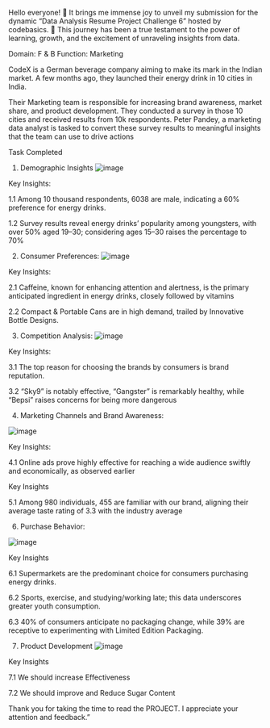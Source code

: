 Hello everyone! 🌟 It brings me immense joy to unveil my submission for the dynamic “Data Analysis Resume Project Challenge 6” hosted by codebasics. 🚀 This journey has been a true testament to the power of learning, growth, and the excitement of unraveling insights from data.

Domain: F & B Function: Marketing

CodeX is a German beverage company aiming to make its mark in the Indian market. A few months ago, they launched their energy drink in 10 cities in India.

Their Marketing team is responsible for increasing brand awareness, market share, and product development. They conducted a survey in those 10 cities and received results from 10k respondents. Peter Pandey, a marketing data analyst is tasked to convert these survey results to meaningful insights that the team can use to drive actions

Task Completed
1. Demographic Insights
![image](https://github.com/SurajGusain0007/PowerBi-Project-Marketing-Insights/assets/100361874/7f14f876-d0a0-42dd-a82b-bf73f5c6ad12)


Key Insights:

1.1 Among 10 thousand respondents, 6038 are male, indicating a 60% preference for energy drinks.

1.2 Survey results reveal energy drinks’ popularity among youngsters, with over 50% aged 19–30; considering ages 15–30 raises the percentage to 70%

2. Consumer Preferences:
![image](https://github.com/SurajGusain0007/PowerBi-Project-Marketing-Insights/assets/100361874/4b0298b8-bf60-484c-8e2a-d90d490102f3)


Key Insights:

2.1 Caffeine, known for enhancing attention and alertness, is the primary anticipated ingredient in energy drinks, closely followed by vitamins

2.2 Compact & Portable Cans are in high demand, trailed by Innovative Bottle Designs.

3. Competition Analysis:
![image](https://github.com/SurajGusain0007/PowerBi-Project-Marketing-Insights/assets/100361874/51e4f371-05c1-4a1c-805c-4908c2f6d3b8)


Key Insights:

3.1 The top reason for choosing the brands by consumers is brand reputation.

3.2 “Sky9” is notably effective, “Gangster” is remarkably healthy, while “Bepsi” raises concerns for being more dangerous

4. Marketing Channels and Brand Awareness:

![image](https://github.com/SurajGusain0007/PowerBi-Project-Marketing-Insights/assets/100361874/811ddf76-1f20-4ef7-9a54-157462f91ece)

Key Insights:

4.1 Online ads prove highly effective for reaching a wide audience swiftly and economically, as observed earlier

Key Insights

5.1 Among 980 individuals, 455 are familiar with our brand, aligning their average taste rating of 3.3 with the industry average

6. Purchase Behavior:

![image](https://github.com/SurajGusain0007/PowerBi-Project-Marketing-Insights/assets/100361874/e794e642-761f-480b-b166-b769fdaedb0e)

Key Insights

6.1 Supermarkets are the predominant choice for consumers purchasing energy drinks.

6.2 Sports, exercise, and studying/working late; this data underscores greater youth consumption.

6.3 40% of consumers anticipate no packaging change, while 39% are receptive to experimenting with Limited Edition Packaging.

7. Product Development
![image](https://github.com/SurajGusain0007/PowerBi-Project-Marketing-Insights/assets/100361874/a7d932c6-53b5-4ba0-baa5-7380f55ec361)


Key Insights

7.1 We should increase Effectiveness

7.2 We should improve and Reduce Sugar Content


Thank you for taking the time to read the PROJECT. I appreciate your attention and feedback.”



